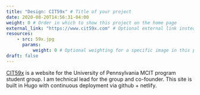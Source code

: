 ```yaml
---
title: "Design: CIT59x" # Title of your project
date: 2020-08-20T14:56:31-04:00
weight: 0 # Order in which to show this project on the home page
external_link: "https://www.cit59x.com" # Optional external link instead of modal
resources:
    - src: 59x.jpg
      params:
          weight: 0 # Optional weighting for a specific image in this project folder
draft: false
---
```

[CIT59x](https://cit59x.com/) is a website for the University of Pennsylvania MCIT program student group. I am technical lead for the group and co-founder. This site is built in Hugo with continuous deployment via github + netlify.